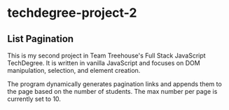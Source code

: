 # techdegree-project-2

 ## List Pagination
 
 This is my second project in Team Treehouse's Full Stack JavaScript TechDegree.  It is written in vanilla JavaScript and focuses on DOM manipulation, selection, and element creation.  

 The program dynamically generates pagination links and appends them to the page based on the number of students.  The max number per page is currently set to 10.  
